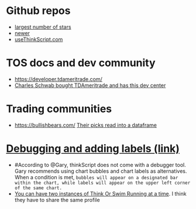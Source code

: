 # Github repos
* [largest number of stars](https://github.com/hwrdprkns/ThinkOrSwim)
* [newer](https://github.com/2187Nick/thinkscript)
* [useThinkScript.com](https://usethinkscript.com/resources/categories/code-reference.2/)

# TOS docs and dev community
* https://developer.tdameritrade.com/
* [Charles Schwab bought TDAmeritrade and has this dev center](https://beta-developer.schwab.com/)


# Trading communities
* https://bullishbears.com/  [Their picks read into a dataframe](https://github.com/erickbytes/russell-2000-index?tab=readme-ov-file)


# [Debugging and adding labels (link)](https://copyprogramming.com/howto/how-do-you-step-through-thinkscript-in-thinkorswim-platform)
* #According to @Gary, thinkScript does not come with a debugger tool. Gary recommends using chart bubbles and chart labels as alternatives. When a condition is met, 
```bubbles will appear on a designated bar within the chart, while labels will appear on the upper left corner of the same chart.```
* [You can have two instances of Think Or Swim Running at a time](https://toslc.thinkorswim.com/center/howToTos/thinkManual/Getting-Started/SCHW-How-to-Access-thinkorswim-When-You-Have-Accounts-at-Both-Ameritrade-and-Schwab).  I think they have to share the same profile



